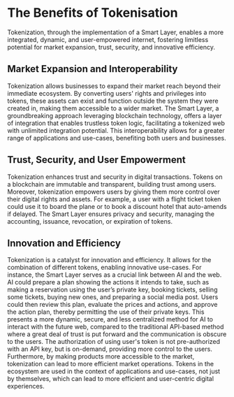# The Benefits of Tokenisation

Tokenization, through the implementation of a Smart Layer, enables a more integrated, dynamic, and user-empowered internet, fostering limitless potential for market expansion, trust, security, and innovative efficiency.

## Market Expansion and Interoperability

Tokenization allows businesses to expand their market reach beyond their immediate ecosystem. By converting users' rights and privileges into tokens, these assets can exist and function outside the system they were created in, making them accessible to a wider market. The Smart Layer, a groundbreaking approach leveraging blockchain technology, offers a layer of integration that enables trustless token logic, facilitating a tokenized web with unlimited integration potential. This interoperability allows for a greater range of applications and use-cases, benefiting both users and businesses.

## Trust, Security, and User Empowerment

Tokenization enhances trust and security in digital transactions. Tokens on a blockchain are immutable and transparent, building trust among users. Moreover, tokenization empowers users by giving them more control over their digital rights and assets. For example, a user with a flight ticket token could use it to board the plane or to book a discount hotel that auto-amends if delayed. The Smart Layer ensures privacy and security, managing the accounting, issuance, revocation, or expiration of tokens.

## Innovation and Efficiency

Tokenization is a catalyst for innovation and efficiency. It allows for the combination of different tokens, enabling innovative use-cases. For instance, the Smart Layer serves as a crucial link between AI and the web. AI could prepare a plan showing the actions it intends to take, such as making a reservation using the user’s private key, booking tickets, selling some tickets, buying new ones, and preparing a social media post. Users could then review this plan, evaluate the prices and actions, and approve the action plan, thereby permitting the use of their private keys. This presents a more dynamic, secure, and less centralized method for AI to interact with the future web, compared to the traditional API-based method where a great deal of trust is put forward and the communication is obscure to the users. The authorization of using user's token is not pre-authorized with an API key, but is on-demand, providing more control to the users. Furthermore, by making products more accessible to the market, tokenization can lead to more efficient market operations. Tokens in the ecosystem are used in the context of applications and use-cases, not just by themselves, which can lead to more efficient and user-centric digital experiences.
